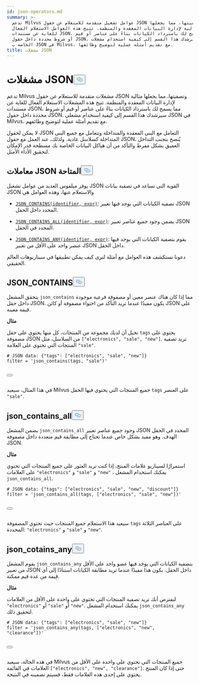 ```yaml
---
id: json-operators.md
summary: >-
  تدعم Milvus عوامل تشغيل متقدمة للاستعلام عن حقول JSON وتصفيتها، مما يجعلها
  مثالية لإدارة البيانات المعقدة والمنظمة. تتيح هذه العوامل الاستعلام الفعال
  للغاية عن مستندات JSON، مما يسمح لك باسترداد الكيانات بناءً على عناصر أو قيم
  أو شروط محددة داخل حقول JSON. سيرشدك هذا القسم إلى كيفية استخدام مشغلات JSON
  الخاصة ب JSON في Milvus، مع تقديم أمثلة عملية لتوضيح وظائفها.
title: مشغلات JSON
---
```

<h1 id="JSON-Operators​" class="common-anchor-header">مشغلات JSON<button data-href="#JSON-Operators​" class="anchor-icon" translate="no">
      <svg translate="no"
        aria-hidden="true"
        focusable="false"
        height="20"
        version="1.1"
        viewBox="0 0 16 16"
        width="16"
      >
        <path
          fill="#0092E4"
          fill-rule="evenodd"
          d="M4 9h1v1H4c-1.5 0-3-1.69-3-3.5S2.55 3 4 3h4c1.45 0 3 1.69 3 3.5 0 1.41-.91 2.72-2 3.25V8.59c.58-.45 1-1.27 1-2.09C10 5.22 8.98 4 8 4H4c-.98 0-2 1.22-2 2.5S3 9 4 9zm9-3h-1v1h1c1 0 2 1.22 2 2.5S13.98 12 13 12H9c-.98 0-2-1.22-2-2.5 0-.83.42-1.64 1-2.09V6.25c-1.09.53-2 1.84-2 3.25C6 11.31 7.55 13 9 13h4c1.45 0 3-1.69 3-3.5S14.5 6 13 6z"
        ></path>
      </svg>
    </button></h1><p>تدعم Milvus مشغلات متقدمة للاستعلام عن حقول JSON وتصفيتها، مما يجعلها مثالية لإدارة البيانات المعقدة والمنظمة. تتيح هذه المشغلات الاستعلام الفعال للغاية عن مستندات JSON، مما يسمح لك باسترداد الكيانات بناءً على عناصر أو قيم أو شروط محددة داخل حقول JSON. سيرشدك هذا القسم إلى كيفية استخدام مشغلي JSON في Milvus، مع تقديم أمثلة عملية لتوضيح وظائفهم.</p>
<div class="alert note">
<p>لا يمكن لحقول JSON التعامل مع البنى المعقدة والمتداخلة وتتعامل مع جميع البنى المتداخلة كسلاسل عادية. ولذلك، عند العمل مع حقول JSON، يُنصح بتجنب التداخل العميق بشكل مفرط والتأكد من أن هياكل البيانات الخاصة بك مسطحة قدر الإمكان لتحقيق الأداء الأمثل.</p>
</div>
<h2 id="Available-JSON-Operators​" class="common-anchor-header">معاملات JSON المتاحة<button data-href="#Available-JSON-Operators​" class="anchor-icon" translate="no">
      <svg translate="no"
        aria-hidden="true"
        focusable="false"
        height="20"
        version="1.1"
        viewBox="0 0 16 16"
        width="16"
      >
        <path
          fill="#0092E4"
          fill-rule="evenodd"
          d="M4 9h1v1H4c-1.5 0-3-1.69-3-3.5S2.55 3 4 3h4c1.45 0 3 1.69 3 3.5 0 1.41-.91 2.72-2 3.25V8.59c.58-.45 1-1.27 1-2.09C10 5.22 8.98 4 8 4H4c-.98 0-2 1.22-2 2.5S3 9 4 9zm9-3h-1v1h1c1 0 2 1.22 2 2.5S13.98 12 13 12H9c-.98 0-2-1.22-2-2.5 0-.83.42-1.64 1-2.09V6.25c-1.09.53-2 1.84-2 3.25C6 11.31 7.55 13 9 13h4c1.45 0 3-1.69 3-3.5S14.5 6 13 6z"
        ></path>
      </svg>
    </button></h2><p>يوفر ميلفوس العديد من عوامل تشغيل JSON القوية التي تساعد في تصفية بيانات JSON والاستعلام عنها، وهذه العوامل هي</p>
<ul>
<li><p><a href="#JSON_CONTAINS"><code translate="no">JSON_CONTAINS(identifier, expr)</code></a>: تصفية الكيانات التي يوجد فيها تعبير JSON المحدد داخل الحقل.</p></li>
<li><p><a href="#JSON_CONTAINS_ALL"><code translate="no">JSON_CONTAINS_ALL(identifier, expr)</code></a>: يضمن وجود جميع عناصر تعبير JSON المحدد في الحقل.</p></li>
<li><p><a href="#JSON_CONTAINS_ANY"><code translate="no">JSON_CONTAINS_ANY(identifier, expr)</code></a>: يقوم بتصفية الكيانات التي يوجد فيها عنصر واحد على الأقل من تعبير JSON داخل الحقل.</p></li>
</ul>
<p>دعونا نستكشف هذه العوامل مع أمثلة لنرى كيف يمكن تطبيقها في سيناريوهات العالم الحقيقي.</p>
<h2 id="JSONCONTAINS​" class="common-anchor-header">JSON_CONTAINS<button data-href="#JSONCONTAINS​" class="anchor-icon" translate="no">
      <svg translate="no"
        aria-hidden="true"
        focusable="false"
        height="20"
        version="1.1"
        viewBox="0 0 16 16"
        width="16"
      >
        <path
          fill="#0092E4"
          fill-rule="evenodd"
          d="M4 9h1v1H4c-1.5 0-3-1.69-3-3.5S2.55 3 4 3h4c1.45 0 3 1.69 3 3.5 0 1.41-.91 2.72-2 3.25V8.59c.58-.45 1-1.27 1-2.09C10 5.22 8.98 4 8 4H4c-.98 0-2 1.22-2 2.5S3 9 4 9zm9-3h-1v1h1c1 0 2 1.22 2 2.5S13.98 12 13 12H9c-.98 0-2-1.22-2-2.5 0-.83.42-1.64 1-2.09V6.25c-1.09.53-2 1.84-2 3.25C6 11.31 7.55 13 9 13h4c1.45 0 3-1.69 3-3.5S14.5 6 13 6z"
        ></path>
      </svg>
    </button></h2><p>يتحقق المشغل <code translate="no">json_contains</code> مما إذا كان هناك عنصر معين أو مصفوفة فرعية موجودة داخل حقل JSON. يكون مفيدًا عندما تريد التأكد من احتواء مصفوفة أو كائن JSON على قيمة معينة.</p>
<p><strong>مثال</strong></p>
<p>تخيل أن لديك مجموعة من المنتجات، كل منها يحتوي على حقل <code translate="no">tags</code> يحتوي على مصفوفة JSON من السلاسل، مثل <code translate="no">[&quot;electronics&quot;, &quot;sale&quot;, &quot;new&quot;]</code>. تريد تصفية المنتجات التي تحتوي على العلامة <code translate="no">&quot;sale&quot;</code>.</p>
<pre><code translate="no" class="language-python"># JSON data: {<span class="hljs-string">&quot;tags&quot;</span>: [<span class="hljs-string">&quot;electronics&quot;</span>, <span class="hljs-string">&quot;sale&quot;</span>, <span class="hljs-string">&quot;new&quot;</span>]}​
filter = <span class="hljs-string">&#x27;json_contains(tags, &quot;sale&quot;)&#x27;</span>​

<button class="copy-code-btn"></button></code></pre>
<p>في هذا المثال، سيعيد Milvus جميع المنتجات التي يحتوي فيها الحقل <code translate="no">tags</code> على العنصر <code translate="no">&quot;sale&quot;</code>.</p>
<h2 id="JSONCONTAINSALL​" class="common-anchor-header">json_contains_all<button data-href="#JSONCONTAINSALL​" class="anchor-icon" translate="no">
      <svg translate="no"
        aria-hidden="true"
        focusable="false"
        height="20"
        version="1.1"
        viewBox="0 0 16 16"
        width="16"
      >
        <path
          fill="#0092E4"
          fill-rule="evenodd"
          d="M4 9h1v1H4c-1.5 0-3-1.69-3-3.5S2.55 3 4 3h4c1.45 0 3 1.69 3 3.5 0 1.41-.91 2.72-2 3.25V8.59c.58-.45 1-1.27 1-2.09C10 5.22 8.98 4 8 4H4c-.98 0-2 1.22-2 2.5S3 9 4 9zm9-3h-1v1h1c1 0 2 1.22 2 2.5S13.98 12 13 12H9c-.98 0-2-1.22-2-2.5 0-.83.42-1.64 1-2.09V6.25c-1.09.53-2 1.84-2 3.25C6 11.31 7.55 13 9 13h4c1.45 0 3-1.69 3-3.5S14.5 6 13 6z"
        ></path>
      </svg>
    </button></h2><p>يضمن المشغل <code translate="no">json_contains_all</code> وجود جميع عناصر تعبير JSON المحدد في الحقل الهدف. وهو مفيد بشكل خاص عندما تحتاج إلى مطابقة قيم متعددة داخل مصفوفة JSON.</p>
<p><strong>مثال</strong></p>
<p>استمرارًا لسيناريو علامات المنتج، إذا كنت تريد العثور على جميع المنتجات التي تحتوي على العلامات <code translate="no">&quot;electronics&quot;</code> و <code translate="no">&quot;sale&quot;</code> و <code translate="no">&quot;new&quot;</code> ، يمكنك استخدام المشغل <code translate="no">json_contains_all</code>.</p>
<pre><code translate="no" class="language-python"># JSON data: {<span class="hljs-string">&quot;tags&quot;</span>: [<span class="hljs-string">&quot;electronics&quot;</span>, <span class="hljs-string">&quot;sale&quot;</span>, <span class="hljs-string">&quot;new&quot;</span>, <span class="hljs-string">&quot;discount&quot;</span>]}​
filter = <span class="hljs-string">&#x27;json_contains_all(tags, [&quot;electronics&quot;, &quot;sale&quot;, &quot;new&quot;])&#x27;</span>​

<button class="copy-code-btn"></button></code></pre>
<p>سيعيد هذا الاستعلام جميع المنتجات حيث تحتوي المصفوفة <code translate="no">tags</code> على العناصر الثلاثة المحددة: <code translate="no">&quot;electronics&quot;</code> و <code translate="no">&quot;sale&quot;</code> و <code translate="no">&quot;new&quot;</code>.</p>
<h2 id="JSONCOTAINSANY​" class="common-anchor-header">json_cotains_any<button data-href="#JSONCOTAINSANY​" class="anchor-icon" translate="no">
      <svg translate="no"
        aria-hidden="true"
        focusable="false"
        height="20"
        version="1.1"
        viewBox="0 0 16 16"
        width="16"
      >
        <path
          fill="#0092E4"
          fill-rule="evenodd"
          d="M4 9h1v1H4c-1.5 0-3-1.69-3-3.5S2.55 3 4 3h4c1.45 0 3 1.69 3 3.5 0 1.41-.91 2.72-2 3.25V8.59c.58-.45 1-1.27 1-2.09C10 5.22 8.98 4 8 4H4c-.98 0-2 1.22-2 2.5S3 9 4 9zm9-3h-1v1h1c1 0 2 1.22 2 2.5S13.98 12 13 12H9c-.98 0-2-1.22-2-2.5 0-.83.42-1.64 1-2.09V6.25c-1.09.53-2 1.84-2 3.25C6 11.31 7.55 13 9 13h4c1.45 0 3-1.69 3-3.5S14.5 6 13 6z"
        ></path>
      </svg>
    </button></h2><p>يقوم المشغل <code translate="no">json_contains_any</code> بتصفية الكيانات التي يوجد فيها عضو واحد على الأقل من تعبير JSON داخل الحقل. يكون هذا مفيدًا عندما تريد مطابقة الكيانات استنادًا إلى أي قيمة من عدة قيم ممكنة.</p>
<p><strong>مثال</strong></p>
<p>لنفترض أنك تريد تصفية المنتجات التي تحتوي على واحدة على الأقل من العلامات <code translate="no">&quot;electronics&quot;</code> أو <code translate="no">&quot;sale&quot;</code> أو <code translate="no">&quot;new&quot;</code>. يمكنك استخدام المشغل <code translate="no">json_contains_any</code> لتحقيق ذلك.</p>
<pre><code translate="no" class="language-python"># JSON data: {<span class="hljs-string">&quot;tags&quot;</span>: [<span class="hljs-string">&quot;electronics&quot;</span>, <span class="hljs-string">&quot;sale&quot;</span>, <span class="hljs-string">&quot;new&quot;</span>]}​
filter = <span class="hljs-string">&#x27;json_contains_any(tags, [&quot;electronics&quot;, &quot;new&quot;, &quot;clearance&quot;])&#x27;</span>​

<button class="copy-code-btn"></button></code></pre>
<p>في هذه الحالة، سيعيد Milvus جميع المنتجات التي تحتوي على واحدة على الأقل من العلامات في القائمة <code translate="no">[&quot;electronics&quot;, &quot;new&quot;, &quot;clearance&quot;]</code>. حتى إذا كان المنتج يحتوي على إحدى هذه العلامات فقط، فسيتم تضمينه في النتيجة.</p>
